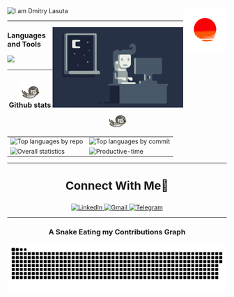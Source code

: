 <div id='header'>
  <!-- Sunset gif -->
  <img 
    align='right' 
    src='./assets/sunset.gif' 
    width='100' 
    alt='' 
  />
  <!-- Typing SVG -->
  <img
    src='https://readme-typing-svg.demolab.com?font=Fira+Code&weight=900&size=36&duration=4000&pause=1000&color=E6EDF3&vCenter=true&width=600&lines=Hi%2C+my+name+is+Dmitri+Lasuta.;I am+a+frontend+developer'
    alt='I am Dmitry Lasuta' 
  />
</div>

<div id='skills-section'>
<hr />
  <!-- Night coder gif -->
  <img
    align='right' 
    src='./assets/Night-Coding.gif' 
    alt='' 
  />
  <h3>Languages and Tools</h3>
  <!-- Skill icons -->
  <img 
    src="https://skillicons.dev/icons?i=html,css,js,ts,react,bootstrap,tailwind,scss,figma,git,github,vscode,md,postman,regex,vite,webpack,docker&perline=9" 
  />
  <hr />
</div>

<div align='center' id='stats-section'>
  <h3>
  <!-- flying cat -->
    <img 
      alt=''
      src='./assets/cute-cat.gif'
      width='50' 
    />
    Github stats
    <!-- flying cat -->
    <img 
      alt=''
      src='./assets/cute-cat.gif'
      width='50' 
    /> 
  </h3>
  <table>
    <tr>
      <td><img 
            alt='Top languages by repo'
            src='http://github-profile-summary-cards.vercel.app/api/cards/repos-per-language?username=DmitryLasuta&theme=github_dark'
          /></td>
      <td><img 
            alt='Top languages by commit'
            src='http://github-profile-summary-cards.vercel.app/api/cards/most-commit-language?username=DmitryLasuta&theme=github_dark'
          /></td>
    </tr>
    <tr>
      <td><img 
            alt='Overall statistics'
            src='http://github-profile-summary-cards.vercel.app/api/cards/stats?username=DmitryLasuta&theme=github_dark'
          /></td>
      <td><img 
            alt='Productive-time'
            src='http://github-profile-summary-cards.vercel.app/api/cards/productive-time?username=DmitryLasuta&theme=github_dark&utcOffset=8'
          /></td>
    </tr>
</table>
</div>

<div align='center' id='contact-me-section'>
  <hr />

  <h3 style='font-size: 26px;'>Connect With Me🤝</h3>
  <!-- Badge and links -->
  <a 
    href='https://www.linkedin.com/in/dmitriy-lasuta-925619204/'
    target='blank'
  >
    <img 
      alt="LinkedIn" 
      src="https://img.shields.io/badge/LinkedIn-0077B5?style=for-the-badge&logo=linkedin&logoColor=white" 
    />
  </a>
  <a href='mailto:lasutadima01@gmail.com'>
    <img 
      alt="Gmail" 
      src="https://img.shields.io/badge/Gmail-D14836?style=for-the-badge&logo=gmail&logoColor=white" 
    />
  </a>
  <a href='https://t.me/Srexyyyyy'>
    <img 
      alt="Telegram" 
      src="https://img.shields.io/badge/Telegram-2CA5E0?style=for-the-badge&logo=telegram&logoColor=white" 
    />
  </a>

  <br />
  <hr />
</div>

<div id='beauty section' align="center">
  <h3>A Snake Eating my Contributions Graph</h3>
  <img align='center' alt='' src='./assets/github-snake.svg'>
</div>
